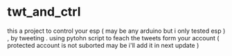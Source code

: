 # twt_and_ctrl

this a project to control your esp ( may be any arduino but i only tested esp ) , by tweeting   . 
using pytohn script to feach the tweets form your account ( protected account is not suborted  may be i'll add it in next update ) 
